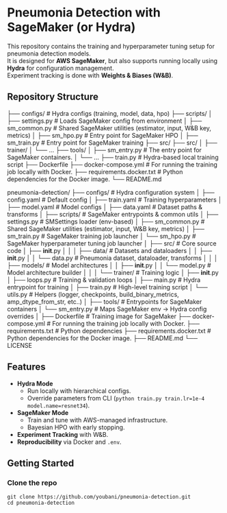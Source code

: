 # Pneumonia Detection with SageMaker (or Hydra)

This repository contains the training and hyperparameter tuning setup for pneumonia detection models.  
It is designed for **AWS SageMaker**, but also supports running locally using **Hydra** for configuration management.  
Experiment tracking is done with **Weights & Biases (W&B)**.  

## Repository Structure

├── configs/ # Hydra configs (training, model, data, hpo)
├── scripts/
│ ├── settings.py # Loads SageMaker config from environment
│ ├── sm_common.py # Shared SageMaker utilities (estimator, input, W&B key, metrics)
│ ├── sm_hpo.py # Entry point for SageMaker HPO
│ ├── sm_train.py # Entry point for SageMaker training
├── src/
├── src/
│   ├── trainer/
│   └── ...
├── tools/
│   ├── sm_entry.py           # The entry point for SageMaker containers.
│   └── ...
├── train.py # Hydra-based local training script
├── Dockerfile
├── docker-compose.yml # For running the training job locally with Docker.
├── requirements.docker.txt # Python dependencies for the Docker image.
└── README.md

pneumonia-detection/
├── configs/                   # Hydra configuration system
│   ├── config.yaml            # Default config
│   ├── train.yaml             # Training hyperparameters
│   ├── model.yaml             # Model configs
│   ├── data.yaml              # Dataset paths & transforms
│
├── scripts/                   # SageMaker entrypoints & common utils
│   ├── settings.py            # SMSettings loader (env-based)
│   ├── sm_common.py           # Shared SageMaker utilities (estimator, input, W&B key, metrics)
│   ├── sm_train.py            # SageMaker training job launcher
│   └── sm_hpo.py             # SageMaker hyperparameter tuning job launcher
│
├── src/                       # Core source code
│   ├── __init__.py
│   │
│   ├── data/                  # Datasets and dataloaders
│   │   ├── __init__.py
│   │   └── data.py            # Pneumonia dataset, dataloader, transforms
│   │
│   ├── models/                # Model architectures
│   │   ├── __init__.py
│   │   └── model.py           # Model architecture builder
│   │
│   └── trainer/               # Training logic
│       ├── __init__.py
│       ├── loops.py           # Training & validation loops
│       ├── main.py            # Hydra entrypoint for training
│       ├── train.py           # High-level training script
│       └── utils.py           # Helpers (logger, checkpoints, build_binary_metrics, amp_dtype_from_str, etc..)
│ 
├── tools/                     # Entrypoints for SageMaker containers
│   └── sm_entry.py            # Maps SageMaker env → Hydra config overrides
│
├── Dockerfile                 # Training image for SageMaker
├── docker-compose.yml         # For running the training job locally with Docker.
├── requirements.txt           # Python dependencies
├── requirements.docker.txt    # Python dependencies for the Docker image.
├── README.md
└── LICENSE

## Features

- **Hydra Mode**
  - Run locally with hierarchical configs.
  - Override parameters from CLI (`python train.py train.lr=1e-4 model.name=resnet34`).
- **SageMaker Mode**
  - Train and tune with AWS-managed infrastructure.
  - Bayesian HPO with early stopping.
- **Experiment Tracking** with W&B.
- **Reproducibility** via Docker and `.env`.

## Getting Started

### Clone the repo
```
git clone https://github.com/youbani/pneumonia-detection.git
cd pneumonia-detection
```
